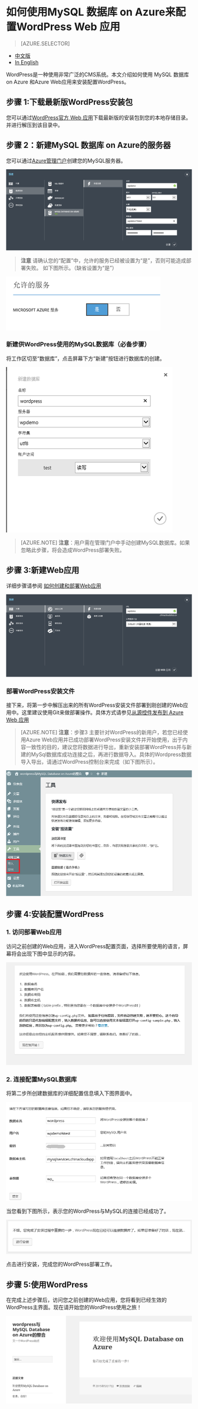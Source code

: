 <properties linkid="" urlDisplayName="" pageTitle="如何使用MySQL 数据库 on Azure来配置WordPress Web 应用- Azure 微软云" metaKeywords="Azure 云，技术文档，文档与资源，MySQL,数据库，WordPress, Web 应用配置,Azure MySQL, MySQL PaaS,Azure MySQL PaaS, Azure MySQL Service, Azure RDS" description="WordPress是一种使用非常广泛的CMS系统。本文介绍如何使用 MySQL 数据库 on Azure 和 Azure Web应用来安装配置WordPress。" metaCanonical="" services="MySQL" documentationCenter="Services" title="" authors="" solutions="" manager="" editor=""/>

<tags ms.service="mysql" ms.date="04/25/2016" wacn.date="04/25/2016"/>

# 如何使用MySQL 数据库 on Azure来配置WordPress Web 应用
> [AZURE.SELECTOR]
- [中文版](/documentation/articles/mysql-database-wordpress-setup)
- [In English](/documentation/articles/mysql-database-enus-wordpress-setup)

WordPress是一种使用非常广泛的CMS系统。本文介绍如何使用 MySQL 数据库 on Azure 和Azure Web应用来安装配置WordPress。

## 步骤 1:下载最新版WordPress安装包  

您可以通过[WordPress官方 Web 应用]( https://wordpress.org/download)下载最新版的安装包到您的本地存储目录。并进行解压到该目录中。

## 步骤 2：新建MySQL 数据库 on Azure的服务器  

您可以通过[Azure管理门户](https://manage.windowsazure.cn)创建您的MySQL服务器。  

![创建MySQL服务器][1]

> **注意** 请确认您的“配置”中，允许的服务已经被设置为“是”，否则可能造成部署失败。 如下图所示。（缺省设置为“是”）

![允许的服务][2]


### 新建供WordPress使用的MySQL数据库（必备步骤）  

将工作区切至“数据库”，点击屏幕下方“新建”按钮进行数据库的创建。

![新建数据库][3]

> [AZURE.NOTE] **注意**：用户需在管理门户中手动创建MySQL数据库。如果忽略此步骤，将会造成WordPress部署失败。

## 步骤 3:新建Web应用  

详细步骤请参阅 [如何创建和部署Web应用](/documentation/articles/web-sites-php-web-site-gallery)  

![新建Web应用][4]

### 部署WordPress安装文件  

接下来，将第一步中解压出来的所有WordPress安装文件部署到刚创建的Web应用中。这里建议使用Git来做部署操作。具体方式请参见[从源控件发布到 Azure Web 应用](/documentation/articles/web-sites-publish-source-control)

> [AZURE.NOTE] **注意**：步骤3 主要针对WordPress的新用户，若您已经使用Azure Web应用并已成功部署WordPress安装文件并开始使用，出于内容一致性的目的，建议您将数据进行导出，重新安装部署WordPress并与新建的MySql数据库成功连接之后，再进行数据导入。具体的Wordpress数据导入导出，请通过WordPress控制台来完成（如下图所示）。  

![WordPress导入导出][9]

## 步骤 4:安装配置WordPress

### 1. 访问部署Web应用  

访问之前创建的Web应用，进入WordPress配置页面，选择所要使用的语言，屏幕将会出现下图中显示的内容。  

![配置WordPress][5] 

### 2. 连接配置MySQL数据库  

将第二步所创建数据库的详细配置信息填入下图界面中。

![连接WordPress][6] 

当您看到下图所示，表示您的WordPress与MySQL的连接已经成功了。

![成功连接WordPress][7] 

点击进行安装，完成您的WordPress部署工作。


## 步骤 5:使用WordPress  

在完成上述步骤后，访问您之前创建的Web应用，您将看到已经生效的WordPress主界面。现在请开始您的WordPress使用之旅！  

![安装WordPress][8] 



<!--Image references-->
[1]: ./media/mysql-database-wordpress-setup/001.png
[2]: ./media/mysql-database-wordpress-setup/002.png
[3]: ./media/mysql-database-wordpress-setup/003.png
[4]: ./media/mysql-database-wordpress-setup/004.png
[5]: ./media/mysql-database-wordpress-setup/005.png
[6]: ./media/mysql-database-wordpress-setup/006.png
[7]: ./media/mysql-database-wordpress-setup/007.png
[8]: ./media/mysql-database-wordpress-setup/008.png
[9]: ./media/mysql-database-wordpress-setup/009.png